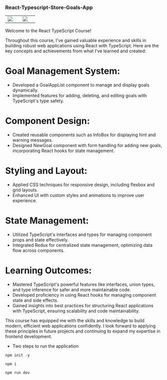### React-Typescript-Store-Goals-App

<table>
  <tr>
    <td><img src="https://github.com/user-attachments/assets/c3383832-02e3-4060-9869-e48e80c37c50"><td>
    <td><img src="https://github.com/user-attachments/assets/cff8c423-bee1-4f8a-bff0-a05fb17d9c69"><td>
  </tr>
</table>

Welcome to the React TypeScript Course!

Throughout this course, I've gained valuable experience and skills in building robust web applications using React with TypeScript. Here are the key concepts and achievements from what I've learned and created:

# Goal Management System:

- Developed a GoalAppList component to manage and display goals dynamically.
- Implemented features for adding, deleting, and editing goals with TypeScript's type safety.

# Component Design:

- Created reusable components such as InfoBox for displaying hint and warning messages.
- Designed NewGoal component with form handling for adding new goals, incorporating React hooks for state management.


# Styling and Layout:

- Applied CSS techniques for responsive design, including flexbox and grid layouts.
- Enhanced UI with custom styles and animations to improve user experience.


# State Management:

- Utilized TypeScript's interfaces and types for managing component props and state effectively.
- Integrated Redux for centralized state management, optimizing data flow across components.

# Learning Outcomes:

- Mastered TypeScript's powerful features like interfaces, union types, and type inference for safer and more maintainable code.
- Developed proficiency in using React hooks for managing component state and side effects.
- Gained insights into best practices for structuring React applications with TypeScript, ensuring scalability and code maintainability.

This course has equipped me with the skills and knowledge to build modern, efficient web applications confidently. I look forward to applying these principles in future projects and continuing to expand my expertise in frontend development.


- Two steps to run the application

```
npm init -y
```

```
npm i
```

```
npm run dev
```
